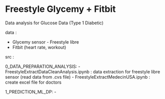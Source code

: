 # Freestyle Glycemy + Fitbit 

Data analysis for Glucose Data (Type 1 Diabetic)

data : 
- Glycemy sensor - Freestyle libre
- Fitbit (heart rate, workout)

src : 

0_DATA_PREPARATION_ANALYSIS:
	- FreestyleExtractDataCleanAnalysis.ipynb : data extraction for freestyle libre sensor (read data from .cvs file)
	- FreestyleExtractMedecinUSA.ipynb : create excel file for doctors

1_PREDICTION_ML_DP:
	- 

